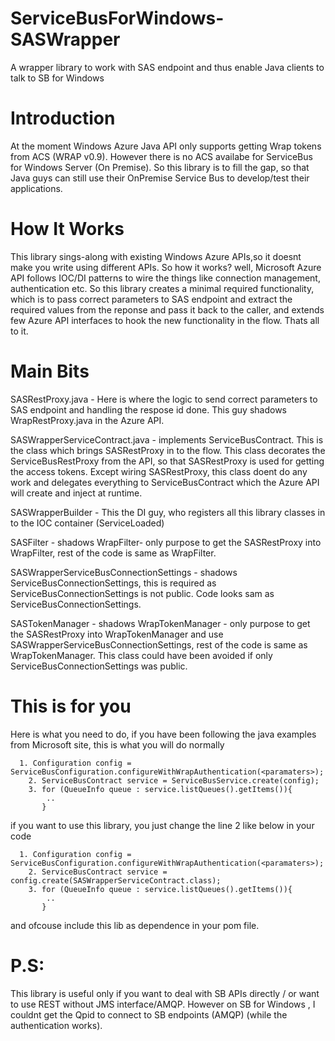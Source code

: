 ServiceBusForWindows-SASWrapper
===============================

A wrapper library to work with SAS endpoint and thus enable Java clients to talk to SB for Windows

Introduction
============
At the moment Windows Azure Java API only supports getting Wrap tokens from ACS (WRAP v0.9). 
However there is no ACS availabe for ServiceBus for Windows Server (On Premise). So this library is to fill the gap, so that
Java guys can still use their OnPremise Service Bus to develop/test their applications.  

How It Works
============
This library sings-along with existing Windows Azure APIs,so it doesnt make you write using different APIs.
So how it works? well, Microsoft Azure API follows IOC/DI patterns to wire the things like connection management, 
authentication etc. So this library creates a minimal required functionality, which is to pass correct parameters to SAS endpoint 
and extract the required values from the reponse and pass it back to the caller, and extends few Azure API interfaces to 
hook the new functionality in the flow. Thats all to it. 

Main Bits
=========
SASRestProxy.java - Here is where the logic to send correct parameters to SAS endpoint and handling the respose id done. 
This guy shadows WrapRestProxy.java in the Azure API.

SASWrapperServiceContract.java - implements ServiceBusContract. This is the class which brings SASRestProxy in to the flow.
This class decorates the ServiceBusRestProxy from the API, so that SASRestProxy is used for getting the access tokens. Except wiring SASRestProxy,
this class doent do any work and delegates everything to ServiceBusContract which the Azure API will create and inject at runtime.

SASWrapperBuilder - This the DI guy, who registers all this library classes in to the IOC container (ServiceLoaded)

SASFilter - shadows WrapFilter- only purpose to get the SASRestProxy into WrapFilter, rest of the code is same as WrapFilter.

SASWrapperServiceBusConnectionSettings - shadows ServiceBusConnectionSettings, this is required as ServiceBusConnectionSettings is not public. Code looks sam as ServiceBusConnectionSettings.

SASTokenManager - shadows WrapTokenManager - only purpose to get the SASRestProxy into WrapTokenManager and use SASWrapperServiceBusConnectionSettings, rest of the code is same as WrapTokenManager. This class could have been avoided if only ServiceBusConnectionSettings was public.



This is for you
===============
Here is what you need to do, if you have been following the java examples from Microsoft site, this is what you will do normally

      1. Configuration config = ServiceBusConfiguration.configureWithWrapAuthentication(<paramaters>);
    	2. ServiceBusContract service = ServiceBusService.create(config);
    	3. for (QueueInfo queue : service.listQueues().getItems()){
    	    ..
    	   }
    	
if you want to use this library, you just change the line 2 like below in your code

      1. Configuration config = ServiceBusConfiguration.configureWithWrapAuthentication(<paramaters>);
    	2. ServiceBusContract service = config.create(SASWrapperServiceContract.class);
    	3. for (QueueInfo queue : service.listQueues().getItems()){
    	    ..
    	   }
    	   
and ofcouse include this lib as dependence in your pom file.

P.S:
====
This library is useful only if you want to deal with SB APIs directly / or want to use REST without JMS interface/AMQP. However on SB for Windows , 
I couldnt get the Qpid to connect to SB endpoints (AMQP) (while the authentication works). 
    	
    	

